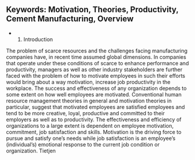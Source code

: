 ## Keywords: Motivation, Theories, Productivity, Cement Manufacturing, Overview

- 1. Introduction

The problem of scarce resources and the challenges facing manufacturing companies have, in recent time assumed global dimensions. In companies that operate under these conditions of scarce to enhance performance and productivity, managers as well as other industry stakeholders are further faced with the problem of how to motivate employees in such their efforts would bring about a way motivation, increase job productivity in the workplace. The success and effectiveness of any organization depends to some extent on how well employees are motivated. Conventional human resource management theories in general and motivation theories in particular, suggest that motivated employees are satisfied employees and tend to be more creative, loyal, productive and committed to their employers as well as to productivity. The effectiveness and efficiency of organizations to a large extent is dependent on employee motivation, commitment, job satisfaction and skills. Motivation is the driving force to pursue and satisfy one’s needs while job satisfaction is an employee’s (individual’s) emotional response to the current job condition or organization. Tietjen